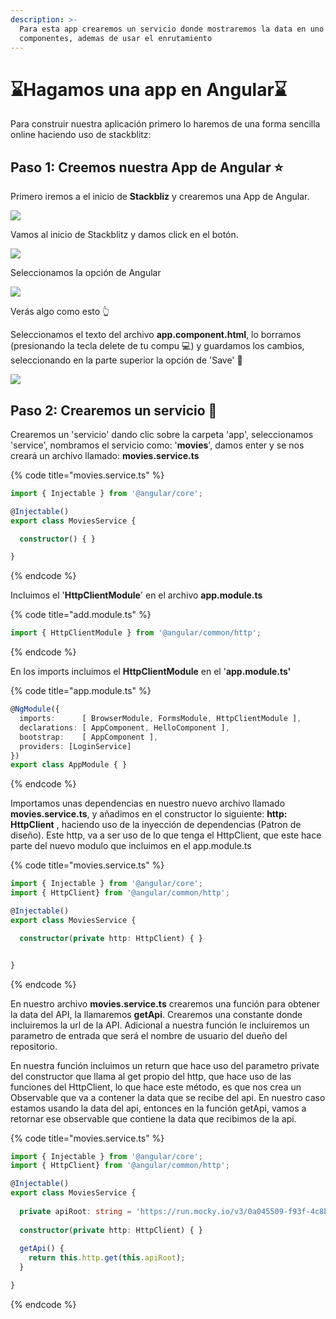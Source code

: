 ```yaml
---
description: >-
  Para esta app crearemos un servicio donde mostraremos la data en uno de los
  componentes, ademas de usar el enrutamiento
---
```


# ⌛Hagamos una app en Angular⌛

Para construir nuestra aplicación primero lo haremos de una forma sencilla online haciendo uso de stackblitz:

## Paso 1: **Creemos nuestra App de Angular** ⭐️ <a id="paso-1-creemos-nuestra-app-de-angular"></a>

Primero iremos a el inicio de **Stackbliz** y crearemos una App de Angular.

![](https://gblobscdn.gitbook.com/assets%2F-LW1Rd6Lo-WMisT20MSI%2F-Lfm1buzeVgzyc9sla4K%2F-LfmF2EIn_D3rx1gxAJJ%2FScreen%20Shot%202019-05-25%20at%2010.41.44%20PM.png?alt=media&token=eff358e9-e6bb-4a39-a072-8de632c75ac2)

Vamos al inicio de Stackblitz y damos click en el botón.

![](https://gblobscdn.gitbook.com/assets%2F-LW1Rd6Lo-WMisT20MSI%2F-Lfm1buzeVgzyc9sla4K%2F-LfmFnfwUkx_kYXbVEwL%2FScreen%20Shot%202019-05-25%20at%2010.48.40%20PM.png?alt=media&token=3050fc43-1746-4a98-993d-94c250b1a2a3)

Seleccionamos la opción de Angular

![](https://gblobscdn.gitbook.com/assets%2F-LW1Rd6Lo-WMisT20MSI%2F-Lfm1buzeVgzyc9sla4K%2F-LfmGCMN4j_IokU0vzTP%2FScreen%20Shot%202019-05-25%20at%2010.52.23%20PM.png?alt=media&token=b9630837-c8a0-4388-93a5-0474b2f6f7e5)

Verás algo como esto 👆

Seleccionamos el texto del archivo **app.component.html**, lo borramos \(presionando la tecla delete de tu compu 💻\) y guardamos los cambios, seleccionando en la parte superior la opción de 'Save' 💾

![](https://gblobscdn.gitbook.com/assets%2F-LW1Rd6Lo-WMisT20MSI%2F-Lfm1buzeVgzyc9sla4K%2F-LfmHJVm7_7cFa8fmSA3%2FWebp.net-gifmaker%20%281%29.gif?alt=media&token=8924bfbd-4c41-4857-b397-9e9f32e455de)

## Paso 2: Crearemos un servicio 💆

Crearemos un 'servicio' dando clic sobre la carpeta 'app', seleccionamos 'service', nombramos el servicio como: '**movies**', damos enter y se nos creará un archivo llamado: **movies.service.ts**

{% code title="movies.service.ts" %}
```typescript
import { Injectable } from '@angular/core';

@Injectable()
export class MoviesService {

  constructor() { }

}
```
{% endcode %}

Incluimos el '**HttpClientModule**' en el archivo **app.module.ts**

{% code title="add.module.ts" %}
```typescript
import { HttpClientModule } from '@angular/common/http';
```
{% endcode %}

En los imports incluimos el **HttpClientModule** en el '**app.module.ts'**

{% code title="app.module.ts" %}
```typescript
@NgModule({
  imports:      [ BrowserModule, FormsModule, HttpClientModule ],
  declarations: [ AppComponent, HelloComponent ],
  bootstrap:    [ AppComponent ],
  providers: [LoginService]
})
export class AppModule { }

```
{% endcode %}

Importamos unas dependencias en nuestro nuevo archivo llamado **movies.service.ts**,  y añadimos en el constructor lo siguiente: **http: HttpClient** , haciendo uso de la inyección de dependencias \(Patron de diseño\). Este http, va a ser uso de lo que tenga el HttpClient, que este hace parte del nuevo modulo que incluimos en el app.module.ts

{% code title="movies.service.ts" %}
```typescript
import { Injectable } from '@angular/core';
import { HttpClient} from '@angular/common/http';

@Injectable()
export class MoviesService {

  constructor(private http: HttpClient) { }


}
```
{% endcode %}

En nuestro archivo **movies.service.ts** crearemos una función para obtener la data del API, la llamaremos **getApi**. Crearemos una constante donde incluiremos la url de la API. Adicional a nuestra función le incluiremos un parametro de entrada que será el nombre de usuario del dueño del repositorio.

En nuestra función incluimos un return que hace uso del parametro private del constructor que llama al get propio del http, que hace uso de las funciones del HttpClient, lo que hace este método, es que nos crea un Observable que va a contener la data que se recibe del api. En nuestro caso estamos usando la data del api, entonces en la función getApi, vamos a retornar ese observable que contiene la data que recibimos de la api.

{% code title="movies.service.ts" %}
```typescript
import { Injectable } from '@angular/core';
import { HttpClient} from '@angular/common/http';

@Injectable()
export class MoviesService {
  
  private apiRoot: string = 'https://run.mocky.io/v3/0a045509-f93f-4c8b-b66c-a70f20843c35';
  
  constructor(private http: HttpClient) { }
  
  getApi() {
    return this.http.get(this.apiRoot);
  }

}
```
{% endcode %}



